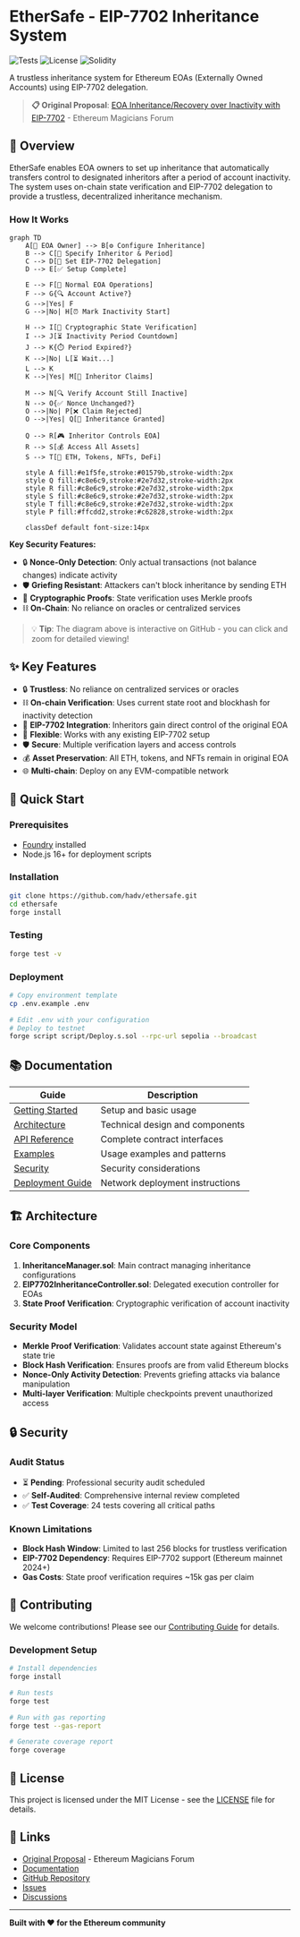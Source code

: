 # EtherSafe - EIP-7702 Inheritance System

![Tests](https://github.com/hadv/ethersafe/workflows/Test/badge.svg)
![License](https://img.shields.io/badge/license-MIT-blue.svg)
![Solidity](https://img.shields.io/badge/solidity-^0.8.20-lightgrey.svg)

A trustless inheritance system for Ethereum EOAs (Externally Owned Accounts) using EIP-7702 delegation.

> **📋 Original Proposal**: [EOA Inheritance/Recovery over Inactivity with EIP-7702](https://ethereum-magicians.org/t/eoa-inheritance-recovery-over-inactivity-with-eip-7702/25382) - Ethereum Magicians Forum

## 🎯 Overview

EtherSafe enables EOA owners to set up inheritance that automatically transfers control to designated inheritors after a period of account inactivity. The system uses on-chain state verification and EIP-7702 delegation to provide a trustless, decentralized inheritance mechanism.

### How It Works

```mermaid
graph TD
    A[👤 EOA Owner] --> B[⚙️ Configure Inheritance]
    B --> C[📝 Specify Inheritor & Period]
    C --> D[🔗 Set EIP-7702 Delegation]
    D --> E[✅ Setup Complete]
    
    E --> F[📱 Normal EOA Operations]
    F --> G{🔍 Account Active?}
    G -->|Yes| F
    G -->|No| H[⏰ Mark Inactivity Start]
    
    H --> I[🔐 Cryptographic State Verification]
    I --> J[⏳ Inactivity Period Countdown]
    J --> K{⏱️ Period Expired?}
    K -->|No| L[⏳ Wait...]
    L --> K
    K -->|Yes| M[👥 Inheritor Claims]
    
    M --> N[🔍 Verify Account Still Inactive]
    N --> O{✅ Nonce Unchanged?}
    O -->|No| P[❌ Claim Rejected]
    O -->|Yes| Q[🎉 Inheritance Granted]
    
    Q --> R[🎮 Inheritor Controls EOA]
    R --> S[💰 Access All Assets]
    S --> T[🏦 ETH, Tokens, NFTs, DeFi]
    
    style A fill:#e1f5fe,stroke:#01579b,stroke-width:2px
    style Q fill:#c8e6c9,stroke:#2e7d32,stroke-width:2px
    style R fill:#c8e6c9,stroke:#2e7d32,stroke-width:2px
    style S fill:#c8e6c9,stroke:#2e7d32,stroke-width:2px
    style T fill:#c8e6c9,stroke:#2e7d32,stroke-width:2px
    style P fill:#ffcdd2,stroke:#c62828,stroke-width:2px
    
    classDef default font-size:14px
```

**Key Security Features:**
- 🔒 **Nonce-Only Detection**: Only actual transactions (not balance changes) indicate activity
- 🛡️ **Griefing Resistant**: Attackers can't block inheritance by sending ETH
- 🔐 **Cryptographic Proofs**: State verification uses Merkle proofs
- ⛓️ **On-Chain**: No reliance on oracles or centralized services

> 💡 **Tip**: The diagram above is interactive on GitHub - you can click and zoom for detailed viewing!

## ✨ Key Features

- 🔒 **Trustless**: No reliance on centralized services or oracles
- ⛓️ **On-chain Verification**: Uses current state root and blockhash for inactivity detection
- 🔄 **EIP-7702 Integration**: Inheritors gain direct control of the original EOA
- 🔧 **Flexible**: Works with any existing EIP-7702 setup
- 🛡️ **Secure**: Multiple verification layers and access controls
- 💰 **Asset Preservation**: All ETH, tokens, and NFTs remain in original EOA
- 🌐 **Multi-chain**: Deploy on any EVM-compatible network

## 🚀 Quick Start

### Prerequisites
- [Foundry](https://getfoundry.sh/) installed
- Node.js 16+ for deployment scripts

### Installation
```bash
git clone https://github.com/hadv/ethersafe.git
cd ethersafe
forge install
```

### Testing
```bash
forge test -v
```

### Deployment
```bash
# Copy environment template
cp .env.example .env

# Edit .env with your configuration
# Deploy to testnet
forge script script/Deploy.s.sol --rpc-url sepolia --broadcast
```

## 📚 Documentation

| Guide | Description |
|-------|-------------|
| [Getting Started](./docs/getting-started.md) | Setup and basic usage |
| [Architecture](./docs/architecture.md) | Technical design and components |
| [API Reference](./docs/api-reference.md) | Complete contract interfaces |
| [Examples](./docs/examples.md) | Usage examples and patterns |
| [Security](./docs/security.md) | Security considerations |
| [Deployment Guide](./DEPLOYMENT.md) | Network deployment instructions |

## 🏗️ Architecture

### Core Components

1. **InheritanceManager.sol**: Main contract managing inheritance configurations
2. **EIP7702InheritanceController.sol**: Delegated execution controller for EOAs
3. **State Proof Verification**: Cryptographic verification of account inactivity

### Security Model

- **Merkle Proof Verification**: Validates account state against Ethereum's state trie
- **Block Hash Verification**: Ensures proofs are from valid Ethereum blocks
- **Nonce-Only Activity Detection**: Prevents griefing attacks via balance manipulation
- **Multi-layer Verification**: Multiple checkpoints prevent unauthorized access

## 🔒 Security

### Audit Status
- ⏳ **Pending**: Professional security audit scheduled
- ✅ **Self-Audited**: Comprehensive internal review completed
- ✅ **Test Coverage**: 24 tests covering all critical paths

### Known Limitations
- **Block Hash Window**: Limited to last 256 blocks for trustless verification
- **EIP-7702 Dependency**: Requires EIP-7702 support (Ethereum mainnet 2024+)
- **Gas Costs**: State proof verification requires ~15k gas per claim

## 🤝 Contributing

We welcome contributions! Please see our [Contributing Guide](./CONTRIBUTING.md) for details.

### Development Setup
```bash
# Install dependencies
forge install

# Run tests
forge test

# Run with gas reporting
forge test --gas-report

# Generate coverage report
forge coverage
```

## 📄 License

This project is licensed under the MIT License - see the [LICENSE](LICENSE) file for details.

## 🔗 Links

- [Original Proposal](https://ethereum-magicians.org/t/eoa-inheritance-recovery-over-inactivity-with-eip-7702/25382) - Ethereum Magicians Forum
- [Documentation](./docs/)
- [GitHub Repository](https://github.com/hadv/ethersafe)
- [Issues](https://github.com/hadv/ethersafe/issues)
- [Discussions](https://github.com/hadv/ethersafe/discussions)

---

**Built with ❤️ for the Ethereum community**

